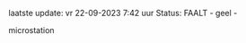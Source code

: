 laatste update: 
vr 22-09-2023  7:42   uur 
Status: FAALT - geel - 
<div class="service Y">microstation</div>